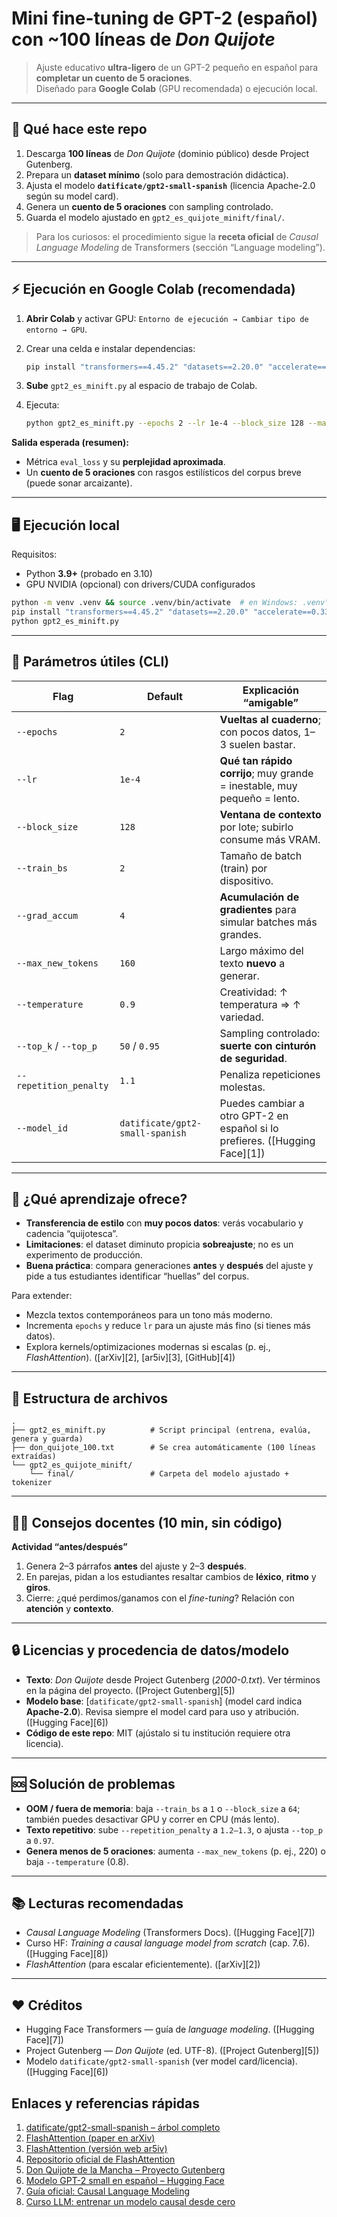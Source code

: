 
# Mini fine-tuning de GPT-2 (español) con ~100 líneas de *Don Quijote*

> Ajuste educativo **ultra-ligero** de un GPT-2 pequeño en español para **completar un cuento de 5 oraciones**.  
> Diseñado para **Google Colab** (GPU recomendada) o ejecución local.

---

## 🧭 Qué hace este repo

1. Descarga **100 líneas** de *Don Quijote* (dominio público) desde Project Gutenberg. 
2. Prepara un **dataset mínimo** (solo para demostración didáctica).  
3. Ajusta el modelo **`datificate/gpt2-small-spanish`** (licencia Apache-2.0 según su model card). 
4. Genera un **cuento de 5 oraciones** con sampling controlado.  
5. Guarda el modelo ajustado en `gpt2_es_quijote_minift/final/`.

> Para los curiosos: el procedimiento sigue la **receta oficial** de *Causal Language Modeling* de Transformers (sección “Language modeling”).

---

## ⚡️ Ejecución en Google Colab (recomendada)

1. **Abrir Colab** y activar GPU: `Entorno de ejecución → Cambiar tipo de entorno → GPU`.
2. Crear una celda e instalar dependencias:
    ```bash
    pip install "transformers==4.45.2" "datasets==2.20.0" "accelerate==0.33.0" sentencepiece
    ```

3. **Sube** `gpt2_es_minift.py` al espacio de trabajo de Colab.
4. Ejecuta:

   ```bash
   python gpt2_es_minift.py --epochs 2 --lr 1e-4 --block_size 128 --max_new_tokens 160
   ```

**Salida esperada (resumen):**

* Métrica `eval_loss` y su **perplejidad aproximada**.
* Un **cuento de 5 oraciones** con rasgos estilísticos del corpus breve (puede sonar arcaizante).

---

## 🖥️ Ejecución local

Requisitos:

* Python **3.9+** (probado en 3.10)
* GPU NVIDIA (opcional) con drivers/CUDA configurados

```bash
python -m venv .venv && source .venv/bin/activate  # en Windows: .venv\Scripts\activate
pip install "transformers==4.45.2" "datasets==2.20.0" "accelerate==0.33.0" sentencepiece
python gpt2_es_minift.py
```

---

## 🔧 Parámetros útiles (CLI)

| Flag                   | Default                         | Explicación “amigable”                                                      |
| ---------------------- | ------------------------------- | --------------------------------------------------------------------------- |
| `--epochs`             | `2`                             | **Vueltas al cuaderno**; con pocos datos, 1–3 suelen bastar.                |
| `--lr`                 | `1e-4`                          | **Qué tan rápido corrijo**; muy grande = inestable, muy pequeño = lento.    |
| `--block_size`         | `128`                           | **Ventana de contexto** por lote; subirlo consume más VRAM.                 |
| `--train_bs`           | `2`                             | Tamaño de batch (train) por dispositivo.                                    |
| `--grad_accum`         | `4`                             | **Acumulación de gradientes** para simular batches más grandes.             |
| `--max_new_tokens`     | `160`                           | Largo máximo del texto **nuevo** a generar.                                 |
| `--temperature`        | `0.9`                           | Creatividad: ↑ temperatura ⇒ ↑ variedad.                                    |
| `--top_k` / `--top_p`  | `50` / `0.95`                   | Sampling controlado: **suerte con cinturón de seguridad**.                  |
| `--repetition_penalty` | `1.1`                           | Penaliza repeticiones molestas.                                             |
| `--model_id`           | `datificate/gpt2-small-spanish` | Puedes cambiar a otro GPT-2 en español si lo prefieres. ([Hugging Face][1]) |

---

## 🧪 ¿Qué aprendizaje ofrece?

* **Transferencia de estilo** con **muy pocos datos**: verás vocabulario y cadencia “quijotesca”.
* **Limitaciones**: el dataset diminuto propicia **sobreajuste**; no es un experimento de producción.
* **Buena práctica**: compara generaciones **antes** y **después** del ajuste y pide a tus estudiantes identificar “huellas” del corpus.

Para extender:

* Mezcla textos contemporáneos para un tono más moderno.
* Incrementa `epochs` y reduce `lr` para un ajuste más fino (si tienes más datos).
* Explora kernels/optimizaciones modernas si escalas (p. ej., *FlashAttention*). ([arXiv][2], [ar5iv][3], [GitHub][4])

---

## 🧰 Estructura de archivos

```
.
├── gpt2_es_minift.py          # Script principal (entrena, evalúa, genera y guarda)
├── don_quijote_100.txt        # Se crea automáticamente (100 líneas extraídas)
└── gpt2_es_quijote_minift/
    └── final/                 # Carpeta del modelo ajustado + tokenizer
```

---

## 🧑‍🏫 Consejos docentes (10 min, sin código)

**Actividad “antes/después”**

1. Genera 2–3 párrafos **antes** del ajuste y 2–3 **después**.
2. En parejas, pidan a los estudiantes resaltar cambios de **léxico**, **ritmo** y **giros**.
3. Cierre: ¿qué perdimos/ganamos con el *fine-tuning*? Relación con **atención** y **contexto**.

---

## 🔒 Licencias y procedencia de datos/modelo

* **Texto**: *Don Quijote* desde Project Gutenberg (*2000-0.txt*). Ver términos en la página del proyecto. ([Project Gutenberg][5])
* **Modelo base**: \[`datificate/gpt2-small-spanish`] (model card indica **Apache-2.0**). Revisa siempre el model card para uso y atribución. ([Hugging Face][6])
* **Código de este repo**: MIT (ajústalo si tu institución requiere otra licencia).

---

## 🆘 Solución de problemas

* **OOM / fuera de memoria**: baja `--train_bs` a `1` o `--block_size` a `64`; también puedes desactivar GPU y correr en CPU (más lento).
* **Texto repetitivo**: sube `--repetition_penalty` a `1.2–1.3`, o ajusta `--top_p` a `0.97`.
* **Genera menos de 5 oraciones**: aumenta `--max_new_tokens` (p. ej., 220) o baja `--temperature` (0.8).

---

## 📚 Lecturas recomendadas

* *Causal Language Modeling* (Transformers Docs). ([Hugging Face][7])
* Curso HF: *Training a causal language model from scratch* (cap. 7.6). ([Hugging Face][8])
* *FlashAttention* (para escalar eficientemente). ([arXiv][2])



---

## ❤️ Créditos

* Hugging Face Transformers — guía de *language modeling*. ([Hugging Face][7])
* Project Gutenberg — *Don Quijote* (ed. UTF-8). ([Project Gutenberg][5])
* Modelo `datificate/gpt2-small-spanish` (ver model card/licencia). ([Hugging Face][6])


## Enlaces y referencias rápidas

1. [datificate/gpt2-small-spanish – árbol completo](https://huggingface.co/datificate/gpt2-small-spanish/tree/main)  
2. [FlashAttention (paper en arXiv)](https://arxiv.org/abs/2205.14135)  
3. [FlashAttention (versión web ar5iv)](https://ar5iv.labs.arxiv.org/html/2205.14135)  
4. [Repositorio oficial de FlashAttention](https://github.com/Dao-AILab/flash-attention)  
5. [Don Quijote de la Mancha – Proyecto Gutenberg](https://www.gutenberg.org/files/2000/2000-0.txt)  
6. [Modelo GPT-2 small en español – Hugging Face](https://huggingface.co/datificate/gpt2-small-spanish)  
7. [Guía oficial: Causal Language Modeling](https://huggingface.co/docs/transformers/en/tasks/language_modeling)  
8. [Curso LLM: entrenar un modelo causal desde cero](https://huggingface.co/learn/llm-course/en/chapter7/6)
